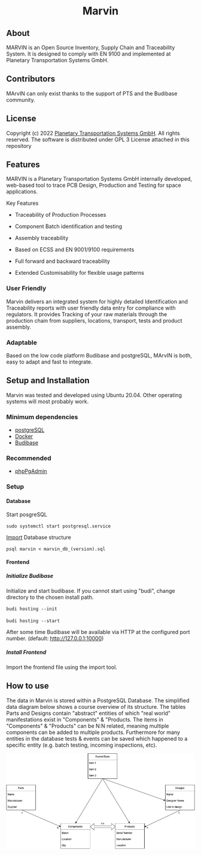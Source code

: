 
<h1 align="center">
  Marvin
</h1>


## About 
MARVIN is an Open Source Inventory, Supply Chain and Traceability System. It is designed to comply with EN 9100 and implemented at Planetary Transportation Systems GmbH.

## Contributors
MArvIN can only exist thanks to the support of PTS and the Budibase community.

## License
Copyright (c) 2022 [Planetary Transportation Systems GmbH](https://www.pts.space). All rights reserved. The software is distributed under GPL 3 License attached in this repository

## Features
MARVIN is a Planetary Transportation Systems GmbH internally developed, web-based tool to trace PCB Design, Production and Testing for space applications.

Key Features
* Traceability of Production Processes
* Component Batch identification and testing
* Assembly traceability

* Based on ECSS and EN 9001/9100 requirements
* Full forward and backward traceability
* Extended Customisability for flexible usage patterns

### User Friendly
Marvin delivers an integrated system for highly detailed Identification and Traceability reports with user friendly data entry for compliance with regulators. It provides Tracking of your raw materials through the production chain from suppliers, locations, transport, tests and product assembly. 

### Adaptable
Based on the low code platform Budibase and postgreSQL, MArvIN is both, easy to adapt and fast to integrate. 

## Setup and Installation
Marvin was tested and developed using Ubuntu 20.04. Other operating systems will most probably work.

### Minimum dependencies
* [postgreSQL](https://www.postgresql.org/download/linux/ubuntu/)
* [Docker](https://www.docker.com)
* [Budibase](https://docs.budibase.com/docs/budibase-cli-setup)

### Recommended
* [phpPgAdmin](https://github.com/phppgadmin/phppgadmin/releases)

### Setup


#### Database
Start posgreSQL
```
sudo systemctl start postgresql.service
```
[Import](https://www.postgresql.org/docs/8.1/backup.html#BACKUP-DUMP-RESTORE) Database structure 
```
psql marvin < marvin_db_(version).sql
```
#### Frontend
##### Initialize Budibase
Initialize and start budibase. If you cannot start using "budi", change directory to the chosen install path.
``` 
budi hosting --init

budi hosting --start
```

After some time Budibase will be available via HTTP at the configured port number. (default: http://127.0.0.1:10000)

##### Install Frontend 
Import the frontend file using the import tool.


## How to use

The data in Marvin is stored within a PostgreSQL Database. The simplified data diagram below shows a course overview of its structure. The tables Parts and Designs contain "abstract" entities of which "real world" manifestations exist in "Components" & "Products. The items in "Components" & "Products" can be N:N related, meaning multiple components can be added to multiple products. Furthermore for many entities in the database tests & events can be saved which happened to a specific entity (e.g. batch testing, incoming inspections, etc).

![database_schema_simple](doc/simplified_db_schema.jpg)